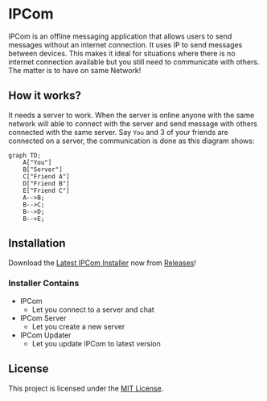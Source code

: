 # IPCom
IPCom is an offline messaging application that allows users to send messages without an internet connection. It uses IP to send messages between devices. This makes it ideal for situations where there is no internet connection available but you still need to communicate with others. The matter is to have on same Network!

## How it works?
It needs a server to work. When the server is online anyone with the same network will able to connect with the server and send message with others connected with the same server. Say `You` and 3 of your friends are connected on a server, the communication is done as this diagram shows:

```mermaid
graph TD;
    A["You"]
    B["Server"]
    C["Friend A"]
    D["Friend B"]
    E["Friend C"]
    A-->B;
    B-->C;
    B-->D;
    B-->E;

```

## Installation
Download the [Latest IPCom Installer](https://github.com/Sayad-Uddin-Tahsin/IPCom/releases/latest) now from [Releases](https://github.com/Sayad-Uddin-Tahsin/IPCom/releases)!

### Installer Contains
 - IPCom
   - Let you connect to a server and chat
 - IPCom Server
   - Let you create a new server
 - IPCom Updater
   - Let you update IPCom to latest version

## License
This project is licensed under the [MIT License](./LICENSE).
